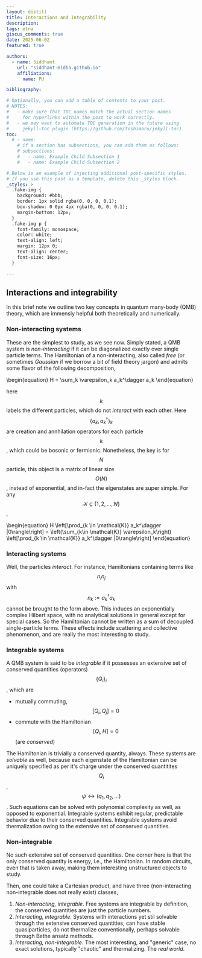 ```yaml
---
layout: distill
title: Interactions and Integrability
description: 
tags: etna
giscus_comments: true
date: 2025-06-02
featured: true

authors:
  - name: Siddhant
    url: "siddhant-midha.github.io"
    affiliations:
      name: PU

bibliography:  

# Optionally, you can add a table of contents to your post.
# NOTES:
#   - make sure that TOC names match the actual section names
#     for hyperlinks within the post to work correctly.
#   - we may want to automate TOC generation in the future using
#     jekyll-toc plugin (https://github.com/toshimaru/jekyll-toc).
toc:
  # - name: 
    # if a section has subsections, you can add them as follows:
    # subsections:
    #   - name: Example Child Subsection 1
    #   - name: Example Child Subsection 2

# Below is an example of injecting additional post-specific styles.
# If you use this post as a template, delete this _styles block.
_styles: >
  .fake-img {
    background: #bbb;
    border: 1px solid rgba(0, 0, 0, 0.1);
    box-shadow: 0 0px 4px rgba(0, 0, 0, 0.1);
    margin-bottom: 12px;
  }
  .fake-img p {
    font-family: monospace;
    color: white;
    text-align: left;
    margin: 12px 0;
    text-align: center;
    font-size: 16px;
  }

---
```


## Interactions and integrability

In this brief note we outline two key concepts in quantum many-body (QMB) theory, which are immensly helpful both theoretically and numerically. 

### Non-interacting systems 

These are the simplest to study, as we see now. Simply stated, a QMB system is _non-interacting_ if it can be diagonalized exactly over single particle terms. The Hamiltonian of a non-interacting, also called _free_ (or sometimes _Gaussian_ if we borrow a bit of field theory jargon) and admits some flavor of the following decomposition,

\begin{equation}
H = \sum_k \varepsilon_k a_k^\dagger a_k
\end{equation}

here $$k$$ labels the different particles, which do not _interact_ with each other. Here $$\{a_k,a_k^\dagger\}_k$$ are creation and annhilation operators for each particle $$k$$, which could be bosonic or fermionic. Nonetheless, the key is for $$N$$ particle, this object is a matrix of linear size $$O(N)$$, instead of exponential, and in-fact the eigenstates are super simple. For any $$\mathcal{K} \subseteq \{1,2,\dots,N\}$$,

\begin{equation}
H \left[\prod_{k \in \mathcal{K}} a_k^\dagger |0\rangle\right] = \left(\sum_{k\in \mathcal{K}} \varepsilon_k\right) \left[\prod_{k \in \mathcal{K}} a_k^\dagger |0\rangle\right]
\end{equation}

### Interacting systems

Well, the particles _interact_. For instance, Hamiltonians containing terms like $$n_i n_j$$ with $$n_k := a_k^\dagger a_k$$ cannot be brought to the form above. This induces an exponentially complex Hilbert space, with no analytical solutions in general except for special cases. So the Hamiltonian cannot be written as a sum of decoupled single-particle terms. These effects include scattering and collective phenomenon, and are really the most interesting to study.

### Integrable systems 

A QMB system is said to be _integrable_ if it possesses an extensive set of conserved quantities (operators) $$\{Q_i\}_i$$, which are 

- mutually commuting, $$[Q_i,Q_j] = 0$$
- commute with the Hamiltonian $$[Q_i,H] = 0$$ (are _conserved_)

The Hamiltonian is trivially a conserved quantity, always. These systems are _solvable_ as well, because each eigenstate of the Hamiltonian can be uniquely specified as per it's charge under the conserved quantitites $$Q_i$$, $$\psi \leftrightarrow (q_1,q_2,\dots)$$. Such equations can be solved with polynomial complexity as well, as opposed to exponential. Integrable systems exhibit regular, predictable behavior due to their conserved quantities. Integrable systems avoid thermalization owing to the extensive set of conserved quantities.


### Non-integrable 

No such extensive set of conserved quantities. One corner here is that the only conserved quantity is energy, i.e., the Hamiltonian. In random circuits, even that is taken away, making them interesting unstructured objects to study. 

Then, one could take a Cartesian product, and have three (non-interacting non-integrable does not really exist) classes,

1. _Non-interacting, integrable_. Free systems are integrable by definition, the conserved quantities are just the particle numbers.
2. _Interacting, integrable_. Systems with interactions yet stil solvable through the extensive conserved quantities, can have stable quasiparticles, do not thermalize conventionally, perhaps solvable through Bethe ansatz methods. 
3. _Interacting, non-integrable_. The most interesting, and "generic" case, no exact solutions, typically "chaotic" and thermalizing. The _real world_. 
